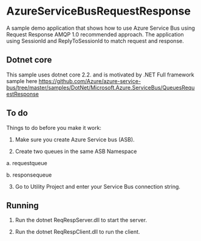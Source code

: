 AzureServiceBusRequestResponse
==============================

A sample demo application that shows how to use Azure Service Bus using Request
Response AMQP 1.0 recommended approach. The application using SessionId and
ReplyToSessionId to match request and response.

Dotnet core
-----------

This sample uses dotnet core 2.2. and is motivated by .NET Full framework sample
here
https://github.com/Azure/azure-service-bus/tree/master/samples/DotNet/Microsoft.Azure.ServiceBus/QueuesRequestResponse

To do
-----

Things to do before you make it work:

1. Make sure you create Azure Service bus (ASB).

2. Create two queues in the same ASB Namespace

a. requestqueue

b. responsequeue

3. Go to Utility Project and enter your Service Bus connection string.

Running
-------

1.  Run the dotnet ReqRespServer.dll to start the server.

2.  Run the dotnet ReqRespClient.dll to run the client.
